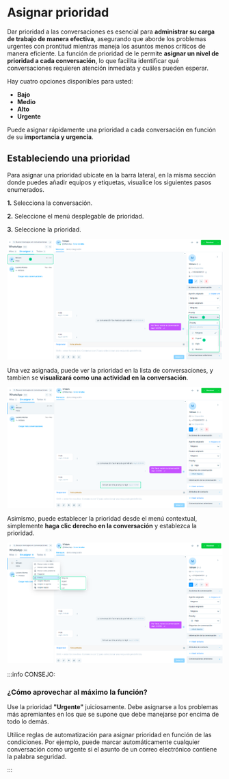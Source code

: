 # Asignar prioridad

Dar prioridad a las conversaciones es esencial para **administrar su carga de trabajo de manera efectiva**, asegurando que aborde los problemas urgentes con prontitud mientras maneja los asuntos menos críticos de manera eficiente. La función de prioridad de le permite **asignar un nivel de prioridad a cada conversación**, lo que facilita identificar qué conversaciones requieren atención inmediata y cuáles pueden esperar.

Hay cuatro opciones disponibles para usted:

* **Bajo**
* **Medio**
* **Alto**
* **Urgente**

Puede asignar rápidamente una prioridad a cada conversación en función de su **importancia y urgencia**.

## Estableciendo una prioridad

Para asignar una prioridad ubícate en la barra lateral, en la misma sección donde puedes añadir equipos y etiquetas, visualice los siguientes pasos enumerados.


**1.** Selecciona la conversación.

**2.** Seleccione el menú desplegable de prioridad.

**3.** Seleccione la prioridad.

![Alt text](img/prioridad_01.png)


Una vez asignada, puede ver la prioridad en la lista de conversaciones, y tambien se **visualizará como una actividad en la conversación**.

![Alt text](img/prioridad_02.png)

Asimismo, puede establecer la prioridad desde el menú contextual, simplemente **haga clic derecho en la conversación** y establezca la prioridad.

![Alt text](img/prioridad_03.png)

:::info CONSEJO:
### **¿Cómo aprovechar al máximo la función?** 

Use la prioridad **"Urgente"** juiciosamente. Debe asignarse a los problemas más apremiantes en los que se supone que debe manejarse por encima de todo lo demás.

Utilice reglas de automatización para asignar prioridad en función de las condiciones. Por ejemplo, puede marcar automáticamente cualquier conversación como urgente si el asunto de un correo electrónico contiene la palabra seguridad.

:::






